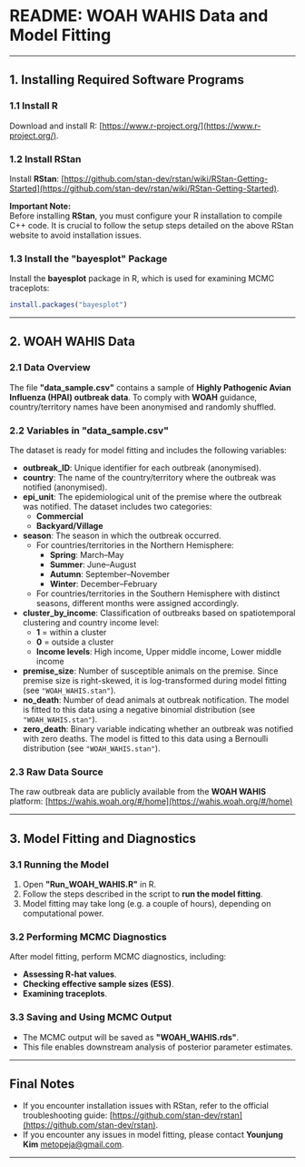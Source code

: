 # **README: WOAH WAHIS Data and Model Fitting**
---
## **1. Installing Required Software Programs**

### **1.1 Install R**

Download and install R: [https://www.r-project.org/](https://www.r-project.org/).

### **1.2 Install RStan**

Install **RStan**: [https://github.com/stan-dev/rstan/wiki/RStan-Getting-Started](https://github.com/stan-dev/rstan/wiki/RStan-Getting-Started).

**Important Note:**\
Before installing **RStan**, you must configure your R installation to compile C++ code. It is crucial to follow the setup steps detailed on the above RStan website to avoid installation issues.

### **1.3 Install the "bayesplot" Package**

Install the **bayesplot** package in R, which is used for examining MCMC traceplots:

```r
install.packages("bayesplot")
```

---

## **2. WOAH WAHIS Data**

### **2.1 Data Overview**

The file **"data\_sample.csv"** contains a sample of **Highly Pathogenic Avian Influenza (HPAI) outbreak data**. To comply with **WOAH** guidance, country/territory names have been anonymised and randomly shuffled.

### **2.2 Variables in "data\_sample.csv"**

The dataset is ready for model fitting and includes the following variables:

- **outbreak\_ID**: Unique identifier for each outbreak (anonymised).
- **country**: The name of the country/territory where the outbreak was notified (anonymised).
- **epi\_unit**: The epidemiological unit of the premise where the outbreak was notified. The dataset includes two categories:
  - **Commercial**
  - **Backyard/Village**
- **season**: The season in which the outbreak occurred.
  - For countries/territories in the Northern Hemisphere:
    - **Spring**: March–May
    - **Summer**: June–August
    - **Autumn**: September–November
    - **Winter**: December–February
  - For countries/territories in the Southern Hemisphere with distinct seasons, different months were assigned accordingly.
- **cluster\_by\_income**: Classification of outbreaks based on spatiotemporal clustering and country income level:
  - **1** = within a cluster
  - **0** = outside a cluster
  - **Income levels**: High income, Upper middle income, Lower middle income
- **premise\_size**: Number of susceptible animals on the premise. Since premise size is right-skewed, it is log-transformed during model fitting (see `"WOAH_WAHIS.stan"`).
- **no\_death**: Number of dead animals at outbreak notification. The model is fitted to this data using a negative binomial distribution (see `"WOAH_WAHIS.stan"`).
- **zero\_death**: Binary variable indicating whether an outbreak was notified with zero deaths. The model is fitted to this data using a Bernoulli distribution (see `"WOAH_WAHIS.stan"`).

### **2.3 Raw Data Source**

The raw outbreak data are publicly available from the **WOAH WAHIS** platform: [https://wahis.woah.org/#/home](https://wahis.woah.org/#/home)

---

## **3. Model Fitting and Diagnostics**

### **3.1 Running the Model**

1. Open **"Run\_WOAH\_WAHIS.R"** in R.
2. Follow the steps described in the script to **run the model fitting**.
3. Model fitting may take long (e.g. a couple of hours), depending on computational power.

### **3.2 Performing MCMC Diagnostics**

After model fitting, perform MCMC diagnostics, including:

- **Assessing R-hat values**.
- **Checking effective sample sizes (ESS)**.
- **Examining traceplots**.

### **3.3 Saving and Using MCMC Output**

- The MCMC output will be saved as **"WOAH\_WAHIS.rds"**.
- This file enables downstream analysis of posterior parameter estimates.

---

## **Final Notes**

- If you encounter installation issues with RStan, refer to the official troubleshooting guide: [https://github.com/stan-dev/rstan](https://github.com/stan-dev/rstan).
- If you encounter any issues in model fitting, please contact **Younjung Kim** [metopeja@gmail.com](metopeja@gmail.com).
---

